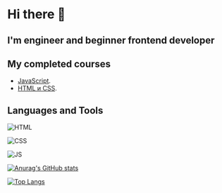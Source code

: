 # Hi there 👋

## I'm engineer and beginner frontend developer

## My completed courses

- [JavaScript](https://stepik.org/cert/1708515).
- [HTML и CSS](https://stepik.org/cert/1699979).

## Languages and Tools
![HTML](https://img.shields.io/badge/5-HTML-red)

![CSS](https://img.shields.io/badge/3-CSS-blue)

![JS](https://img.shields.io/badge/JS-javascript-yellow)


[![Anurag's GitHub stats](https://github-readme-stats.vercel.app/api?username=Saitama182&show_icons=true&theme=radical)](https://github.com/Saitama182/github-readme-stats)


[![Top Langs](https://github-readme-stats.vercel.app/api/top-langs/?username=Saitama182&layout=compact&theme=radical)](https://github.com/Saitama182/github-readme-stats)